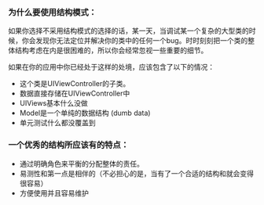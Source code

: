 ### 为什么要使用结构模式：

如果你选择不采用结构模式的选择的话，某一天，当调试某一个复杂的大型类的时候，你会发现你无法定位并解决你的类中的任何一个bug。时时刻刻把一个类的整体结构考虑在内是很困难的，所以你会经常忽视一些重要的细节。

如果在你的应用中你已经处于这样的处境，应该包含了以下的情况：

- 这个类是UIViewController的子类。
-  数据直接存储在UIViewController中
- UIViews基本什么没做
-  Model是一个单纯的数据结构 (dumb data)
- 单元测试什么都没覆盖到

### 一个优秀的结构所应该有的特点：

- 通过明确角色来平衡的分配整体的责任。
- 易测性和第一点是相伴的（不必担心的是，当有了一个合适的结构和就会变得很容易）
- 方便使用并且容易维护